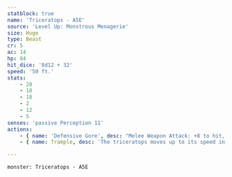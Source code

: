 ```yaml
---
statblock: true
name: 'Triceratops - A5E'
source: 'Level Up: Monstrous Menagerie'
size: Huge
type: Beast
cr: 5
ac: 14
hp: 84
hit_dice: '8d12 + 32'
speed: '50 ft.'
stats:
    - 20
    - 10
    - 18
    - 2
    - 12
    - 5
senses: 'passive Perception 11'
actions:
    - { name: 'Defensive Gore', desc: "Melee Weapon Attack: +8 to hit, reach 5 ft., one target. Hit: 24 (3d12 + 5) piercing damage, and the target has disadvantage on the next attack it makes against the triceratops before the end of the triceratops's next turn." }
    - { name: Trample, desc: 'The triceratops moves up to its speed in a straight line. It can move through the spaces of Large and smaller creatures. Each of these creatures makes a DC 14 Dexterity saving throw, taking 21 (3d10 + 5) bludgeoning damage on a failure.' }

---
```

```statblock
monster: Triceratops - A5E
```
